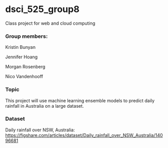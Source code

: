 # dsci_525_group8
Class project for web and cloud computing

### Group members:
Kristin Bunyan

Jennifer Hoang

Morgan Rosenberg

Nico Vandenhooff

### Topic
This project will use machine learning ensemble models to predict daily rainfall in Australia on a large dataset.

### Dataset
Daily rainfall over NSW, Australia: https://figshare.com/articles/dataset/Daily_rainfall_over_NSW_Australia/14096681
